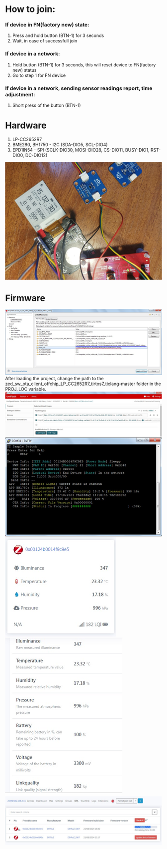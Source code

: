 # How to join:
### If device in FN(factory new) state:
1. Press and hold button (BTN-1) for 3 seconds
2. Wait, in case of successfull join

### If device in a network:
1. Hold button (BTN-1) for 3 seconds, this will reset device to FN(factory new) status
2. Go to step 1 for FN device

### If device in a network, sending sensor readings report, time adjustment:
1. Short press of the button (BTN-1)

# Hardware
1. LP-CC2652R7
2. BME280, BH1750 - I2C (SDA-DIO5, SCL-DIO4)
3. EPD1IN54 - SPI (SCLK-DIO30, MOSI-DIO28, CS-DIO11, BUSY-DIO1, RST-DIO0, DC-DIO12) 

![](/images/photo_2024-10-17_15-03-37.jpg)

# Firmware
![](/images/Screenshot_2203.jpg)
After loading the project, change the path to the zed_sw_ota_client_offchip_LP_CC2652R7_tirtos7_ticlang-master folder in the PROJ_LOC variable.
![](/images/Screenshot_2154.jpg)
![](/images/Screenshot_2158.jpg)
![](/images/Screenshot_2155.jpg)
![](/images/Screenshot_2156.jpg)
![](/images/Screenshot_2159.jpg)